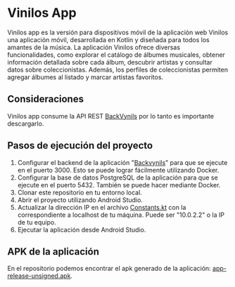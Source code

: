 # Vinilos App

Vinilos app es la versión para dispositivos móvil de la aplicación web Vinilos una aplicación móvil, desarrollada en Kotlin y diseñada para todos los amantes de la música.
La aplicación Vinilos ofrece diversas funcionalidades, como explorar el catálogo de álbumes musicales, obtener información detallada sobre cada álbum, descubrir artistas y consultar datos sobre coleccionistas. Además, los perfiles de coleccionistas permiten agregar álbumes al listado y marcar artistas favoritos.

## Consideraciones
Vinilos app consume la API REST [BackVynils](https://github.com/TheSoftwareDesignLab/BackVynils.git) por lo tanto es importante descargarlo.

## Pasos de ejecución del proyecto

1. Configurar el backend de la aplicación "[Backvynils](https://github.com/TheSoftwareDesignLab/BackVynils.git)" para que se ejecute en el puerto 3000. Esto se puede lograr fácilmente utilizando Docker.
2. Configurar la base de datos PostgreSQL de la aplicación para que se ejecute en el puerto 5432. También se puede hacer mediante Docker.
3. Clonar este repositorio en tu entorno local.
4. Abrir el proyecto utilizando Android Studio.
5. Actualizar la dirección IP en el archivo [Constants.kt](https://github.com/BrayanRGarciaM2/MISW-4203-202412-ingenieria-de-software-para-aplicaciones-moviles/blob/main/Vinilos/app/src/main/java/com/tsdc/vinilos/utils/Constants.kt) con la correspondiente a localhost de tu máquina. Puede ser "10.0.2.2" o la IP de tu equipo.
6. Ejecutar la aplicación desde Android Studio.

## APK de la aplicación 

En el repositorio podemos encontrar el apk generado de la aplicación: [app-release-unsigned.apk](https://github.com/BrayanRGarciaM2/MISW-4203-202412-ingenieria-de-software-para-aplicaciones-moviles/blob/main/app-release-unsigned.apk).
